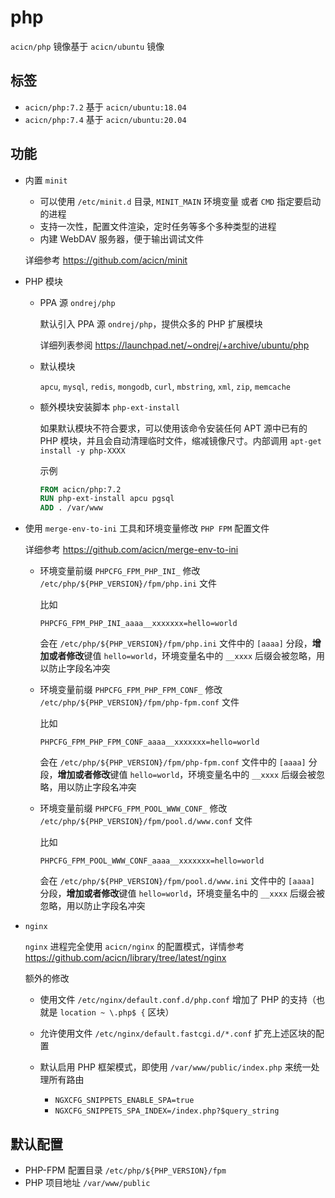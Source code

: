 # php

`acicn/php` 镜像基于 `acicn/ubuntu` 镜像

## 标签

* `acicn/php:7.2` 基于 `acicn/ubuntu:18.04`
* `acicn/php:7.4` 基于 `acicn/ubuntu:20.04`

## 功能

* 内置 `minit`

    - 可以使用 `/etc/minit.d` 目录, `MINIT_MAIN` 环境变量 或者 `CMD` 指定要启动的进程
    - 支持一次性，配置文件渲染，定时任务等多个多种类型的进程
    - 内建 WebDAV 服务器，便于输出调试文件

    详细参考 https://github.com/acicn/minit

* PHP 模块

    - PPA 源 `ondrej/php`

      默认引入 PPA 源 `ondrej/php`，提供众多的 PHP 扩展模块

      详细列表参阅 https://launchpad.net/~ondrej/+archive/ubuntu/php

    - 默认模块

      `apcu`, `mysql`, `redis`, `mongodb`, `curl`, `mbstring`, `xml`, `zip`, `memcache`

    - 额外模块安装脚本 `php-ext-install`

      如果默认模块不符合要求，可以使用该命令安装任何 APT 源中已有的 PHP 模块，并且会自动清理临时文件，缩减镜像尺寸。内部调用 `apt-get install -y php-XXXX`

      示例

      ```dockerfile
      FROM acicn/php:7.2
      RUN php-ext-install apcu pgsql
      ADD . /var/www
      ```

* 使用 `merge-env-to-ini` 工具和环境变量修改 `PHP FPM` 配置文件

    详细参考 https://github.com/acicn/merge-env-to-ini

    * 环境变量前缀 `PHPCFG_FPM_PHP_INI_` 修改 `/etc/php/${PHP_VERSION}/fpm/php.ini` 文件

        比如

        `PHPCFG_FPM_PHP_INI_aaaa__xxxxxxx=hello=world`

        会在 `/etc/php/${PHP_VERSION}/fpm/php.ini` 文件中的 `[aaaa]` 分段，**增加或者修改**键值 `hello=world`，环境变量名中的 `__xxxx` 后缀会被忽略，用以防止字段名冲突

    * 环境变量前缀 `PHPCFG_FPM_PHP_FPM_CONF_` 修改 `/etc/php/${PHP_VERSION}/fpm/php-fpm.conf` 文件

        比如

        `PHPCFG_FPM_PHP_FPM_CONF_aaaa__xxxxxxx=hello=world`

        会在 `/etc/php/${PHP_VERSION}/fpm/php-fpm.conf` 文件中的 `[aaaa]` 分段，**增加或者修改**键值 `hello=world`，环境变量名中的 `__xxxx` 后缀会被忽略，用以防止字段名冲突

    * 环境变量前缀 `PHPCFG_FPM_POOL_WWW_CONF_` 修改 `/etc/php/${PHP_VERSION}/fpm/pool.d/www.conf` 文件

        比如

        `PHPCFG_FPM_POOL_WWW_CONF_aaaa__xxxxxxx=hello=world`

        会在 `/etc/php/${PHP_VERSION}/fpm/pool.d/www.ini` 文件中的 `[aaaa]` 分段，**增加或者修改**键值 `hello=world`，环境变量名中的 `__xxxx` 后缀会被忽略，用以防止字段名冲突

* `nginx`

    `nginx` 进程完全使用 `acicn/nginx` 的配置模式，详情参考 https://github.com/acicn/library/tree/latest/nginx

    额外的修改

    - 使用文件 `/etc/nginx/default.conf.d/php.conf` 增加了 PHP 的支持（也就是 `location ~ \.php$ {` 区块）

    - 允许使用文件 `/etc/nginx/default.fastcgi.d/*.conf` 扩充上述区块的配置

    - 默认启用 PHP 框架模式，即使用 `/var/www/public/index.php` 来统一处理所有路由
        - `NGXCFG_SNIPPETS_ENABLE_SPA=true`
        - `NGXCFG_SNIPPETS_SPA_INDEX=/index.php?$query_string`

## 默认配置

* PHP-FPM 配置目录 `/etc/php/${PHP_VERSION}/fpm`
* PHP 项目地址 `/var/www/public`
